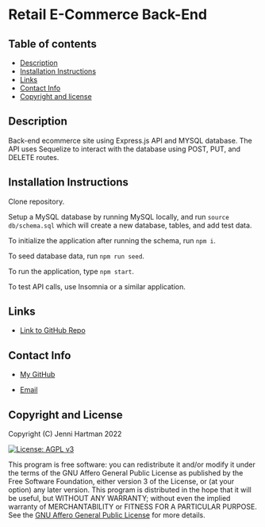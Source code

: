 # Retail E-Commerce Back-End

## Table of contents

- [Description](#description)
- [Installation Instructions](#installation-instructions)
- [Links](#links)
- [Contact Info](#contact)
- [Copyright and license](#copyright-and-license)


## Description

Back-end ecommerce site using Express.js API and MYSQL database. The API uses Sequelize to interact with the database using POST, PUT, and DELETE routes.

## Installation Instructions

Clone repository.

Setup a MySQL database by running MySQL locally, and run `source db/schema.sql` which will create a new database, tables, and add test data. 

To initialize the application after running the schema, run `npm i`.

To seed database data, run `npm run seed`.

To run the application, type `npm start`.

To test API calls, use Insomnia or a similar application.

## Links

- [Link to GitHub Repo](https://github.com/jenniwritescode/retail-ecommerce-back-end)

## Contact Info

- [My GitHub](https://github.com/jenniwritescode)

- [Email](mailto:jenni.hartman@icloud.com)

## Copyright and License

Copyright (C) Jenni Hartman 2022

[![License: AGPL v3](https://img.shields.io/badge/License-AGPL_v3-blue.svg)](https://www.gnu.org/licenses/agpl-3.0)

This program is free software: you can redistribute it and/or modify it under the terms of the GNU Affero General Public License as published by the Free Software Foundation, either version 3 of the License, or (at your option) any later version.
This program is distributed in the hope that it will be useful, but WITHOUT ANY WARRANTY; without even the implied warranty of MERCHANTABILITY or FITNESS FOR A PARTICULAR PURPOSE.  See the [GNU Affero General Public License](https://www.gnu.org/licenses/agpl-3.0) for more details.